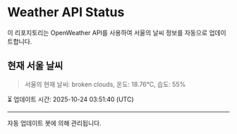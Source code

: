 
# Weather API Status

이 리포지토리는 OpenWeather API를 사용하여 서울의 날씨 정보를 자동으로 업데이트합니다.

## 현재 서울 날씨
> 서울의 현재 날씨: broken clouds, 온도: 18.76°C, 습도: 55%

⏳ 업데이트 시간: 2025-10-24 03:51:40 (UTC)

---
자동 업데이트 봇에 의해 관리됩니다.
